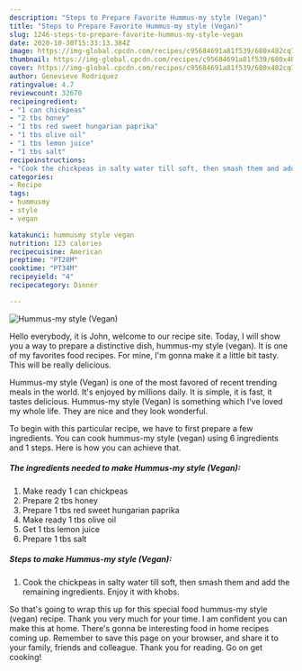 ```yaml
---
description: "Steps to Prepare Favorite Hummus-my style (Vegan)"
title: "Steps to Prepare Favorite Hummus-my style (Vegan)"
slug: 1246-steps-to-prepare-favorite-hummus-my-style-vegan
date: 2020-10-30T15:33:13.384Z
image: https://img-global.cpcdn.com/recipes/c95684691a81f539/680x482cq70/hummus-my-style-vegan-recipe-main-photo.jpg
thumbnail: https://img-global.cpcdn.com/recipes/c95684691a81f539/680x482cq70/hummus-my-style-vegan-recipe-main-photo.jpg
cover: https://img-global.cpcdn.com/recipes/c95684691a81f539/680x482cq70/hummus-my-style-vegan-recipe-main-photo.jpg
author: Genevieve Rodriquez
ratingvalue: 4.7
reviewcount: 32670
recipeingredient:
- "1 can chickpeas"
- "2 tbs honey"
- "1 tbs red sweet hungarian paprika"
- "1 tbs olive oil"
- "1 tbs lemon juice"
- "1 tbs salt"
recipeinstructions:
- "Cook the chickpeas in salty water till soft, then smash them and add the remaining ingredients. Enjoy it with khobs."
categories:
- Recipe
tags:
- hummusmy
- style
- vegan

katakunci: hummusmy style vegan 
nutrition: 123 calories
recipecuisine: American
preptime: "PT28M"
cooktime: "PT34M"
recipeyield: "4"
recipecategory: Dinner

---
```



![Hummus-my style (Vegan)](https://img-global.cpcdn.com/recipes/c95684691a81f539/680x482cq70/hummus-my-style-vegan-recipe-main-photo.jpg)

Hello everybody, it is John, welcome to our recipe site. Today, I will show you a way to prepare a distinctive dish, hummus-my style (vegan). It is one of my favorites food recipes. For mine, I'm gonna make it a little bit tasty. This will be really delicious.

Hummus-my style (Vegan) is one of the most favored of recent trending meals in the world. It's enjoyed by millions daily. It is simple, it is fast, it tastes delicious. Hummus-my style (Vegan) is something which I've loved my whole life. They are nice and they look wonderful.




To begin with this particular recipe, we have to first prepare a few ingredients. You can cook hummus-my style (vegan) using 6 ingredients and 1 steps. Here is how you can achieve that.

<!--inarticleads1-->

##### The ingredients needed to make Hummus-my style (Vegan):

1. Make ready 1 can chickpeas
1. Prepare 2 tbs honey
1. Prepare 1 tbs red sweet hungarian paprika
1. Make ready 1 tbs olive oil
1. Get 1 tbs lemon juice
1. Prepare 1 tbs salt




<!--inarticleads2-->

##### Steps to make Hummus-my style (Vegan):

1. Cook the chickpeas in salty water till soft, then smash them and add the remaining ingredients. Enjoy it with khobs.




So that's going to wrap this up for this special food hummus-my style (vegan) recipe. Thank you very much for your time. I am confident you can make this at home. There's gonna be interesting food in home recipes coming up. Remember to save this page on your browser, and share it to your family, friends and colleague. Thank you for reading. Go on get cooking!
